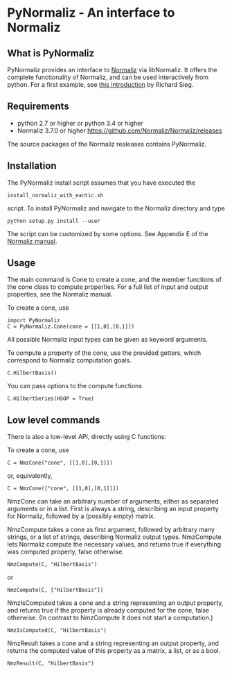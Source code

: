 # PyNormaliz - An interface to Normaliz


## What is PyNormaliz

PyNormaliz provides an interface to [Normaliz](https://www.normaliz.uni-osnabrueck.de) via libNormaliz.
It offers the complete functionality of Normaliz, and can be used interactively from python.
For a first example, see [this introduction](doc/PyNormaliz_Tutorial.pdf) by Richard Sieg.


## Requirements

* python 2.7 or higher or python 3.4 or higher
* Normaliz 3.7.0 or higher <https://github.com/Normaliz/Normaliz/releases>

The source packages of the Normaliz realeases contains PyNormaliz.

## Installation

The PyNormaliz install script assumes that you have executed the

    install_normaliz_with_eantic.sh

script. To install PyNormaliz and navigate to the Normaliz directory and type

    python setup.py install --user


The script can be customized by some options. See Appendix E of the
[Normaliz manual](https://github.com/Normaliz/Normaliz/blob/master/doc/Normaliz.pdf).

## Usage

The main command is Cone to create a cone, and the member functions
of the cone class to compute properties. For a full list of input and output
properties, see the Normaliz manual.

To create a cone, use

    import PyNormaliz
    C = PyNormaliz.Cone(cone = [[1,0],[0,1]])


All possible Normaliz input types can be given as keyword arguments.

To compute a property of the cone, use the provided getters, which correspond to Normaliz computation goals.

    C.HilbertBasis()

You can pass options to the compute functions

    C.HilbertSeries(HSOP = True)

## Low level commands

There is also a low-level API, directly using C functions:

To create a cone, use

    C = NmzCone("cone", [[1,0],[0,1]])

or, equivalently,

    C = NmzCone(["cone", [[1,0],[0,1]]])

NmzCone can take an arbitrary number of arguments, either as separated arguments or in a list. First is always a string, describing an input property for Normaliz, followed by a (possibly empty) matrix.

NmzCompute takes a cone as first argument, followed by arbitrary many strings, or a list of strings, describing Normaliz output types. NmzCompute lets Normaliz compute the necessary values, and returns true if everything was computed properly, false otherwise.

    NmzCompute(C, "HilbertBasis")

or

    NmzCompute(C, ["HilbertBasis"])


NmzIsComputed takes a cone and a string representing an output property, and returns true if the property is already computed for the cone, false otherwise. (In contrast to NmzCompute it does not start a computation.)

    NmzIsComputed(C, "HilbertBasis")


NmzResult takes a cone and a string representing an output property, and returns the computed value of this property as a matrix, a list, or as a bool.

    NmzResult(C, "HilbertBasis")
